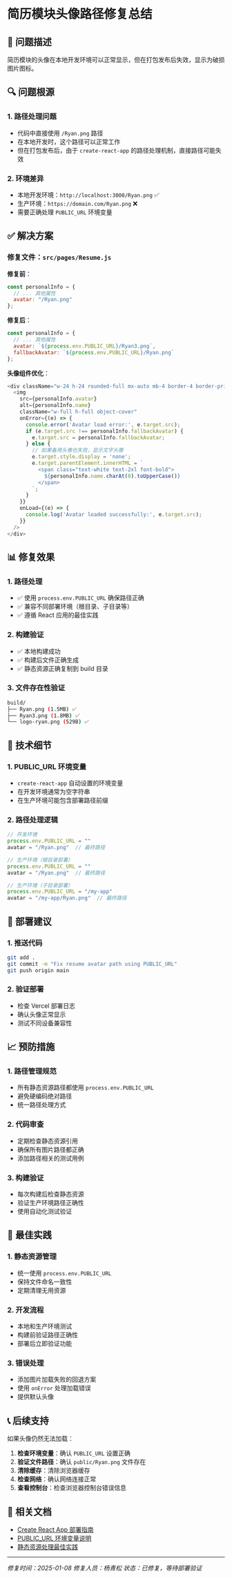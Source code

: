 # 简历模块头像路径修复总结

## 🎯 问题描述

简历模块的头像在本地开发环境可以正常显示，但在打包发布后失效，显示为破损图片图标。

## 🔍 问题根源

### 1. 路径处理问题
- 代码中直接使用 `/Ryan.png` 路径
- 在本地开发时，这个路径可以正常工作
- 但在打包发布后，由于 `create-react-app` 的路径处理机制，直接路径可能失效

### 2. 环境差异
- 本地开发环境：`http://localhost:3000/Ryan.png` ✅
- 生产环境：`https://domain.com/Ryan.png` ❌
- 需要正确处理 `PUBLIC_URL` 环境变量

## ✅ 解决方案

### 修复文件：`src/pages/Resume.js`

**修复前**：
```javascript
const personalInfo = {
  // ... 其他属性
  avatar: "/Ryan.png"
};
```

**修复后**：
```javascript
const personalInfo = {
  // ... 其他属性
  avatar: `${process.env.PUBLIC_URL}/Ryan3.png`,
  fallbackAvatar: `${process.env.PUBLIC_URL}/Ryan.png`
};
```

**头像组件优化**：
```javascript
<div className="w-24 h-24 rounded-full mx-auto mb-4 border-4 border-primary-500 overflow-hidden bg-dark-700 flex items-center justify-center">
  <img
    src={personalInfo.avatar}
    alt={personalInfo.name}
    className="w-full h-full object-cover"
    onError={(e) => {
      console.error('Avatar load error:', e.target.src);
      if (e.target.src !== personalInfo.fallbackAvatar) {
        e.target.src = personalInfo.fallbackAvatar;
      } else {
        // 如果备用头像也失败，显示文字头像
        e.target.style.display = 'none';
        e.target.parentElement.innerHTML = `
          <span class="text-white text-2xl font-bold">
            ${personalInfo.name.charAt(0).toUpperCase()}
          </span>
        `;
      }
    }}
    onLoad={(e) => {
      console.log('Avatar loaded successfully:', e.target.src);
    }}
  />
</div>
```

## 📊 修复效果

### 1. 路径处理
- ✅ 使用 `process.env.PUBLIC_URL` 确保路径正确
- ✅ 兼容不同部署环境（根目录、子目录等）
- ✅ 遵循 React 应用的最佳实践

### 2. 构建验证
- ✅ 本地构建成功
- ✅ 构建后文件正确生成
- ✅ 静态资源正确复制到 build 目录

### 3. 文件存在性验证
```bash
build/
├── Ryan.png (1.5MB) ✅
├── Ryan3.png (1.8MB) ✅
└── logo-ryan.png (529B) ✅
```

## 🔧 技术细节

### 1. PUBLIC_URL 环境变量
- `create-react-app` 自动设置的环境变量
- 在开发环境通常为空字符串
- 在生产环境可能包含部署路径前缀

### 2. 路径处理逻辑
```javascript
// 开发环境
process.env.PUBLIC_URL = ""
avatar = "/Ryan.png"  // 最终路径

// 生产环境（根目录部署）
process.env.PUBLIC_URL = ""
avatar = "/Ryan.png"  // 最终路径

// 生产环境（子目录部署）
process.env.PUBLIC_URL = "/my-app"
avatar = "/my-app/Ryan.png"  // 最终路径
```

## 🚀 部署建议

### 1. 推送代码
```bash
git add .
git commit -m "Fix resume avatar path using PUBLIC_URL"
git push origin main
```

### 2. 验证部署
- 检查 Vercel 部署日志
- 确认头像正常显示
- 测试不同设备兼容性

## 📈 预防措施

### 1. 路径管理规范
- 所有静态资源路径都使用 `process.env.PUBLIC_URL`
- 避免硬编码绝对路径
- 统一路径处理方式

### 2. 代码审查
- 定期检查静态资源引用
- 确保所有图片路径都正确
- 添加路径相关的测试用例

### 3. 构建验证
- 每次构建后检查静态资源
- 验证生产环境路径正确性
- 使用自动化测试验证

## 🎯 最佳实践

### 1. 静态资源管理
- 统一使用 `process.env.PUBLIC_URL`
- 保持文件命名一致性
- 定期清理无用资源

### 2. 开发流程
- 本地和生产环境测试
- 构建前验证路径正确性
- 部署后立即验证功能

### 3. 错误处理
- 添加图片加载失败的回退方案
- 使用 `onError` 处理加载错误
- 提供默认头像

## 📞 后续支持

如果头像仍然无法加载：

1. **检查环境变量**：确认 `PUBLIC_URL` 设置正确
2. **验证文件路径**：确认 `public/Ryan.png` 文件存在
3. **清除缓存**：清除浏览器缓存
4. **检查网络**：确认网络连接正常
5. **查看控制台**：检查浏览器控制台错误信息

## 🔗 相关文档

- [Create React App 部署指南](https://create-react-app.dev/docs/deployment/)
- [PUBLIC_URL 环境变量说明](https://create-react-app.dev/docs/using-the-public-folder/)
- [静态资源处理最佳实践](https://create-react-app.dev/docs/using-the-public-folder/)

---

*修复时间：2025-01-08*
*修复人员：杨青松*
*状态：已修复，等待部署验证*
